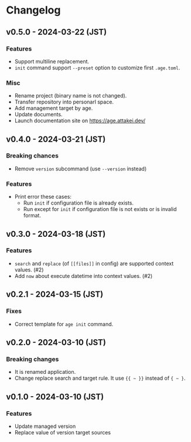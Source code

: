 # Changelog

## v0.5.0 - 2024-03-22 (JST)

### Features

- Support multiline replacement.
- `init` command support `--preset` option to customize first `.age.toml`.

### Misc

- Rename project (binary name is not changed).
- Transfer repository into personarl space.
- Add management target by age.
- Update documents.
- Launch documentation site on https://age.attakei.dev/

## v0.4.0 - 2024-03-21 (JST)

### Breaking chances

- Remove `version` subcommand (use `--version` instead)

### Features

- Print error these cases:
  - Run `init` if configuration file is already exists.
  - Run except for `init` if configuration file is not exists or is invalid format.

## v0.3.0 - 2024-03-18 (JST)

### Features

- `search` and `replace` (of `[[files]]` in config) are supported context values. (#2)
- Add `now` about execute datetime into context values. (#2)

## v0.2.1 - 2024-03-15 (JST)

### Fixes

- Correct template for `age init` command.

## v0.2.0 - 2024-03-10 (JST)

### Breaking changes

- It is renamed application.
- Change replace search and target rule.
  It use `{{ ~ }}` instead of `{ ~ }`.

## v0.1.0 - 2024-03-10 (JST)

### Features

- Update managed version
- Replace value of version target sources
